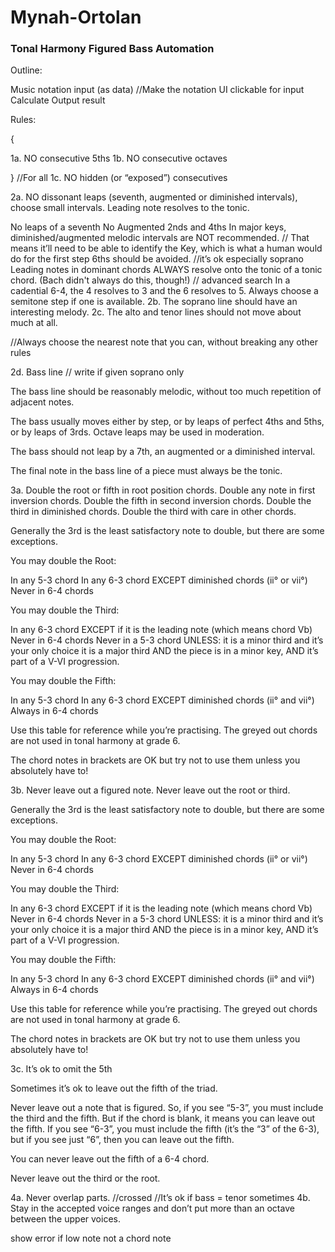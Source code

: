 # Mynah-Ortolan
### Tonal Harmony Figured Bass Automation
Outline:

Music notation input (as data) //Make the notation UI clickable for input 
Calculate 
Output result


Rules:

{

1a. NO consecutive 5ths
1b. NO consecutive octaves

} //For all
1c. NO hidden (or “exposed”) consecutives



2a. NO dissonant leaps (seventh, augmented or diminished intervals), choose small intervals. Leading note resolves to the tonic.

No leaps of a seventh
No Augmented 2nds and 4ths
In major keys, diminished/augmented melodic intervals are NOT recommended. // That means it’ll need to be able to identify the Key, which is what a human would do for the first step
6ths should be avoided. //it’s ok especially soprano
Leading notes in dominant chords ALWAYS resolve onto the tonic of a tonic chord. (Bach didn't always do this, though!) // advanced search 
In a cadential 6-4, the 4 resolves to 3 and the 6 resolves to 5.
Always choose a semitone step if one is available.
2b. The soprano line should have an interesting melody.
2c. The alto and tenor lines should not move about much at all.

//Always choose the nearest note that you can, without breaking any other rules

2d.  Bass line // write if given soprano only

The bass line should be reasonably melodic, without too much repetition of adjacent notes.

The bass usually moves either by step, or by leaps of perfect 4ths and 5ths, or by leaps of 3rds. Octave leaps may be used in moderation.

The bass should not leap by a 7th, an augmented or a diminished interval.

The final note in the bass line of a piece must always be the tonic.





3a. Double the root or fifth in root position chords. Double any note in first inversion chords. Double the fifth in second inversion chords. Double the third in diminished chords. Double the third with care in other chords.

Generally the 3rd is the least satisfactory note to double, but there are some exceptions.

 

You may double the Root:

In any 5-3 chord
In any 6-3 chord EXCEPT diminished chords (ii° or vii°)
Never in 6-4 chords
 

You may double the Third:

In any 6-3 chord EXCEPT if it is the leading note (which means chord Vb)
Never in 6-4 chords
Never in a 5-3 chord UNLESS:
it is a minor third and it’s your only choice
it is a major third AND the piece is in a minor key, AND it’s part of a V-VI progression.
 

You may double the Fifth:

In any 5-3 chord
In any 6-3 chord EXCEPT diminished chords (ii° and vii°)
Always in 6-4 chords
 

Use this table for reference while you’re practising. The greyed out chords are not used in tonal harmony at grade 6.

The chord notes in brackets are OK but try not to use them unless you absolutely have to!

 


3b. Never leave out a figured note. Never leave out the root or third.

Generally the 3rd is the least satisfactory note to double, but there are some exceptions.

 

You may double the Root:

In any 5-3 chord
In any 6-3 chord EXCEPT diminished chords (ii° or vii°)
Never in 6-4 chords
 

You may double the Third:

In any 6-3 chord EXCEPT if it is the leading note (which means chord Vb)
Never in 6-4 chords
Never in a 5-3 chord UNLESS:
it is a minor third and it’s your only choice
it is a major third AND the piece is in a minor key, AND it’s part of a V-VI progression.
 

You may double the Fifth:

In any 5-3 chord
In any 6-3 chord EXCEPT diminished chords (ii° and vii°)
Always in 6-4 chords
 

Use this table for reference while you’re practising. The greyed out chords are not used in tonal harmony at grade 6.

The chord notes in brackets are OK but try not to use them unless you absolutely have to!



3c. It’s ok to omit the 5th

Sometimes it’s ok to leave out the fifth of the triad.

Never leave out a note that is figured. So, if you see “5-3”, you must include the third and the fifth. But if the chord is blank, it means you can leave out the fifth.
If you see “6-3”, you must include the fifth (it’s the “3” of the 6-3), but if you see just “6”, then you can leave out the fifth.

You can never leave out the fifth of a 6-4 chord.

Never leave out the third or the root.



4a. Never overlap parts. //crossed //It’s ok if bass = tenor sometimes
4b. Stay in the accepted voice ranges and don’t put more than an octave between the upper voices.



show error if low note not a chord note


